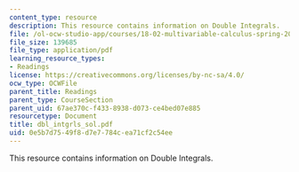 ```yaml
---
content_type: resource
description: This resource contains information on Double Integrals.
file: /ol-ocw-studio-app/courses/18-02-multivariable-calculus-spring-2006/0e5b7d7549f8d7e7784cea71cf2c54ee_dbl_intgrls_sol.pdf
file_size: 139685
file_type: application/pdf
learning_resource_types:
- Readings
license: https://creativecommons.org/licenses/by-nc-sa/4.0/
ocw_type: OCWFile
parent_title: Readings
parent_type: CourseSection
parent_uid: 67ae370c-f433-8938-d073-ce4bed07e885
resourcetype: Document
title: dbl_intgrls_sol.pdf
uid: 0e5b7d75-49f8-d7e7-784c-ea71cf2c54ee
---
```

This resource contains information on Double Integrals.